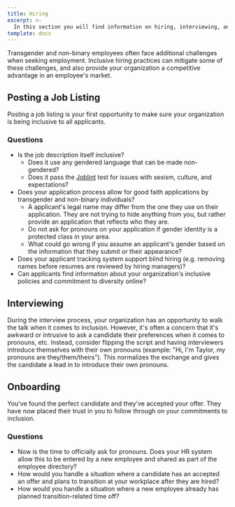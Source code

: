 ```yaml
---
title: Hiring
excerpt: >-
  In this section you will find information on hiring, interviewing, and onboarding practices that are inclusive of transgender and non-binary people.
template: docs
---
```


Transgender and non-binary employees often face additional challenges when seeking employment. Inclusive hiring
practices can mitigate some of these challenges, and also provide your organization a competitive advantage in an employee's market.

## Posting a Job Listing

Posting a job listing is your first opportunity to make sure your organization is being inclusive to all applicants.

### Questions

- Is the job description itself inclusive?
  - Does it use any gendered language that can be made non-gendered?
  - Does it pass the [Joblint](https://joblint.org/) test for issues with sexism, culture, and expectations?
- Does your application process allow for good faith applications by transgender and non-binary individuals?
  - A applicant's legal name may differ from the one they use on their application. They are not trying to hide anything from you, but rather provide an application that reflects who they are.
  - Do not ask for pronouns on your application if gender identity is a protected class in your area.
  - What could go wrong if you assume an applicant's gender based on the information that they submit or their appearance?
- Does your applicant tracking system support blind hiring (e.g. removing names before resumes are reviewed by hiring managers)?
- Can applicants find information about your organization's inclusive policies and commitment to diversity online?

## Interviewing

During the interview process, your organization has an opportunity to walk the talk when it comes to inclusion. However, it's often
a concern that it's awkward or intrusive to ask a candidate their preferences when it comes to pronouns, etc. Instead, consider flipping
the script and having interviewers introduce themselves with their own pronouns (example: "Hi, I'm Taylor, my pronouns are they/them/theirs").
This normalizes the exchange and gives the candidate a lead in to introduce their own pronouns.

## Onboarding

You've found the perfect candidate and they've accepted your offer. They have now placed their trust in you to follow through on your
commitments to inclusion.

### Questions

- Now is the time to officially ask for pronouns. Does your HR system allow this to be entered by a new employee and shared as part of the employee directory?
- How would you handle a situation where a candidate has an accepted an offer and plans to transition at your workplace after they are hired?
- How would you handle a situation where a new employee already has planned transition-related time off?
